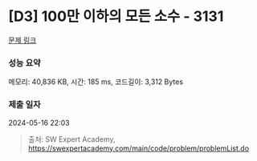 # [D3] 100만 이하의 모든 소수 - 3131 

[문제 링크](https://swexpertacademy.com/main/code/problem/problemDetail.do?contestProbId=AV_6mRsasV8DFAWS) 

### 성능 요약

메모리: 40,836 KB, 시간: 185 ms, 코드길이: 3,312 Bytes

### 제출 일자

2024-05-16 22:03



> 출처: SW Expert Academy, https://swexpertacademy.com/main/code/problem/problemList.do